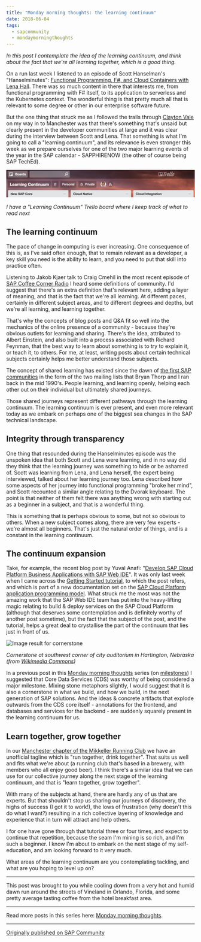 ```yaml
---
title: "Monday morning thoughts: the learning continuum"
date: 2018-06-04
tags:
  - sapcommunity
  - mondaymorningthoughts
---
```


*In this post I contemplate the idea of the learning continuum, and
think about the fact that we're all learning together, which is a good
thing.*

On a run last week I listened to an episode of Scott Hanselman's
"Hanselminutes": [Functional Programming, F#, and Cloud Containers
with Lena
Hall](https://www.hanselminutes.com/613/functional-programming-f-and-cloud-containers-with-lena-hall).
There was so much content in there that interests me, from functional
programming with F# itself, to its application to serverless and the
Kubernetes context. The wonderful thing is that pretty much all that is
relevant to some degree or other in our enterprise software future.

But the one thing that struck me as I followed the trails through
[Clayton Vale](https://en.wikipedia.org/wiki/Clayton_Vale) on my way in
to Manchester was that there's something that's unsaid but clearly
present in the developer communities at large and it was clear during
the interview between Scott and Lena. That something is what I'm going
to call a "learning continuum", and its relevance is even stronger
this week as we prepare ourselves for one of the two major learning
events of the year in the SAP calendar - SAPPHIRENOW (the other of
course being SAP TechEd).

![](/images/2018/06/Screen-Shot-2018-06-04-at-09.48.20.png)

*I have a "Learning Continuum" Trello board where I keep track of what
to read next*

## The learning continuum

The pace of change in computing is ever increasing. One consequence of
this is, as I've said often enough, that to remain relevant as a
developer, a key skill you need is the ability to learn, and you need to
put that skill into practice often.

Listening to Jakob Kjaer talk to Craig Cmehil in the most
recent episode of [SAP Coffee Corner
Radio](https://creators.spotify.com/pod/profile/sap-community-podcast/) I heard some definitions of
community. I'd suggest that there's an extra definition that's
relevant here, adding a layer of meaning, and that is the fact that
we're all learning. At different paces, certainly in different subject
areas, and to different degrees and depths, but we're all learning, and
learning together.

That's why the concepts of blog posts and Q&A fit so well into the
mechanics of the online presence of a community - because they're
obvious outlets for learning and sharing. There's the idea, attributed
to Albert Einstein, and also built into a process associated with
Richard Feynman, that the best way to learn about something is to try to
explain it, or teach it, to others. For me, at least, writing posts
about certain technical subjects certainly helps me better understand
those subjects.

The concept of shared learning has existed since the dawn of [the first
SAP
communities](/blog/posts/2005/07/04/the-sap-developer-community-10-years-ago/)
in the form of the two mailing lists that Bryan Thorp and I ran back in
the mid 1990's. People learning, and learning openly, helping each
other out on their individual but ultimately shared journeys.

Those shared journeys represent different pathways through the learning
continuum. The learning continuum is ever present, and even more
relevant today as we embark on perhaps one of the biggest sea changes in
the SAP technical landscape.

## Integrity through transparency

One thing that resounded during the Hanselminutes episode was the
unspoken idea that both Scott and Lena were learning, and in no way did
they think that the learning journey was something to hide or be ashamed
of. Scott was learning from Lena, and Lena herself, the expert being
interviewed, talked about her learning journey too. Lena described how
some aspects of her journey into functional programming "broke her
mind", and Scott recounted a similar angle relating to the Dvorak
keyboard. The point is that neither of them felt there was anything
wrong with starting out as a beginner in a subject, and that is a
wonderful thing.

This is something that is perhaps obvious to some, but not so obvious to
others. When a new subject comes along, there are very few experts -
we're almost all beginners. That's just the natural order of things,
and is a constant in the learning continuum.

## The continuum expansion

Take, for example, the recent blog post by Yuval Anafi: "[Develop SAP
Cloud Platform Business Applications with SAP Web
IDE](https://blogs.sap.com/2018/06/03/develop-sap-cloud-platform-business-applications-with-sap-web-ide/)".
It was only last week when I came across the [Getting Started
tutorial](https://help.sap.com/viewer/65de2977205c403bbc107264b8eccf4b/Cloud/en-US/5ec8c983a0bf43b4a13186fcf59015fc.html),
to which the post refers, and which is part of a new documentation set
on the [SAP Cloud Platform application programming
model](https://help.sap.com/viewer/65de2977205c403bbc107264b8eccf4b/Cloud/en-US/00823f91779d4d42aa29a498e0535cdf.html).
What struck me the most was not the amazing work that the SAP Web IDE
team has put into the heavy-lifting magic relating to build & deploy
services on the SAP Cloud Platform (although that deserves some
contemplation and is definitely worthy of another post sometime), but
the fact that the subject of the post, and the tutorial, helps a great
deal to crystallise the part of the continuum that lies just in front of
us.

![Image result for
cornerstone](https://upload.wikimedia.org/wikipedia/commons/8/83/Hartington_auditorium_cornerstone_3.JPG)

*Cornerstone at southwest corner of city auditorium in Hartington,
Nebraska (from [Wikimedia
Commons](https://commons.wikimedia.org/wiki/File:Hartington_auditorium_cornerstone_3.JPG))*

In a previous post in this [Monday morning
thoughts](/tags/mondaymorningthoughts/) series (on
[milestones](/blog/posts/2018/05/21/monday-morning-thoughts:-milestones/))
I suggested that Core Data Services (CDS) was worthy of being considered
a major milestone. Mixing stone metaphors slightly, I would suggest that
it is also a cornerstone in what we build, and how we build, in the next
generation of SAP solutions. And the ideas & concrete artifacts that
explode outwards from the CDS core itself - annotations for the
frontend, and databases and services for the backend - are suddenly
squarely present in the learning continuum for us.

## Learn together, grow together

In our [Manchester chapter of the Mikkeller Running
Club](https://web.archive.org/web/20160309010719/http://mikkellerrunningclub.dk/chapters/manchester/) we have an
unofficial tagline which is "run together, drink
together". That suits us well and fits what we're about (a running club that's
based in a brewery, with members who all enjoy good beer). I think
there's a similar idea that we can use for our collective journey along
the next stage of the learning continuum, and that is "learn together,
grow together".

With many of the subjects at hand, there are hardly any of us that are
experts. But that shouldn't stop us sharing our journeys of discovery,
the highs of success (I got it to work!), the lows of frustration (why
doesn't this do what I want?) resulting in a rich collective layering
of knowledge and experience that in turn will attract and help others.

I for one have gone through that tutorial three or four times, and
expect to continue that repetition, because the seam I'm mining is so
rich, and I'm such a beginner. I know I'm about to embark on the next
stage of my self-education, and am looking forward to it very much.

What areas of the learning continuum are you contemplating tackling, and
what are you hoping to level up on?

---

This post was brought to you while cooling down from a very hot and
humid dawn run around the streets of Vineland in Orlando, Florida, and
some pretty average tasting coffee from the hotel breakfast area.

---

Read more posts in this series here: [Monday morning
thoughts](/tags/mondaymorningthoughts/).

---

[Originally published on SAP Community](https://community.sap.com/t5/technology-blogs-by-sap/monday-morning-thoughts-the-learning-continuum/ba-p/13353212)
